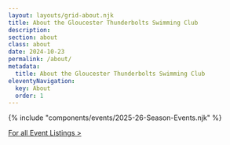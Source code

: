 ```yaml
---
layout: layouts/grid-about.njk
title: About the Gloucester Thunderbolts Swimming Club
description: 
section: about
class: about
date: 2024-10-23
permalink: /about/
metadata:
  title: About the Gloucester Thunderbolts Swimming Club
eleventyNavigation:
  key: About
  order: 1
---
```

{% include "components/events/2025-26-Season-Events.njk" %}

<div class="linkwrapper"><a class="resultspdf" href="/events/" title="For all Event Listings" alt="For all Event Listings">For all Event Listings &gt;</a></div>